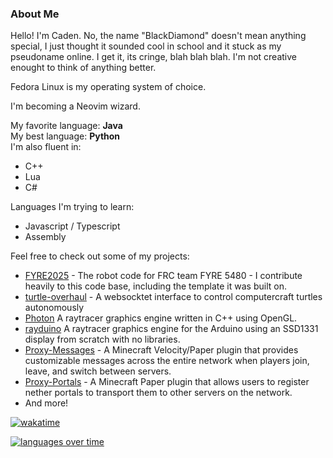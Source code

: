 ### About Me
Hello! I'm Caden. No, the name "BlackDiamond" doesn't mean anything special, I just thought it sounded cool in school and it stuck as my pseudoname online. I get it, its cringe, blah blah blah. I'm not creative enought to think of anything better.

Fedora Linux is my operating system of choice.

I'm becoming a Neovim wizard.

My favorite language: **Java**<br/>
My best language: **Python**<br/>
I'm also fluent in:
* C++
* Lua
* C#

Languages I'm trying to learn:
* Javascript / Typescript
* Assembly

Feel free to check out some of my projects:
* [FYRE2025](https://github.com/FYRE5480/FYRE2025) - The robot code for FRC team FYRE 5480 - I contribute heavily to this code base, including the template it was built on.
* [turtle-overhaul](https://github.com/OGBlackDiamond/turtle-overhaul) - A websocktet interface to control computercraft turtles autonomously
* [Photon](https://github.com/OGBlackDiamond/photon) A raytracer graphics engine written in C++ using OpenGL.
* [rayduino](https://github.com/OGBlackDiamond/rayduino) A raytracer graphics engine for the Arduino using an SSD1331 display from scratch with no libraries.
* [Proxy-Messages](https://github.com/OGBlackDiamond/Proxy-Messages) - A Minecraft Velocity/Paper plugin that provides customizable messages across the entire network when players join, leave, and switch between servers.
* [Proxy-Portals](https://github.com/OGBlackDiamond/Proxy-Portals) - A Minecraft Paper plugin that allows users to register nether portals to transport them to other servers on the network.
* And more!

[![wakatime](https://wakatime.com/badge/user/d74ff05a-d128-4043-b694-bc10b155db9a.svg)](https://wakatime.com/@d74ff05a-d128-4043-b694-bc10b155db9a)

[![languages over time](https://wakatime.com/share/@BlackDiamond/b7d97a31-3abe-4071-9f3f-29c3dee3cd63.svg)](https://wakatime.com/@d74ff05a-d128-4043-b694-bc10b155db9a)
